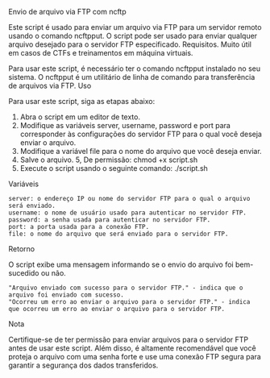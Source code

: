 Envio de arquivo via FTP com ncftp

Este script é usado para enviar um arquivo via FTP para um servidor remoto usando o comando ncftpput. O script pode ser usado para enviar qualquer arquivo desejado para o servidor FTP especificado.
Requisitos. Muito útil em casos de   CTFs e treinamentos em máquina virtuais.

Para usar este script, é necessário ter o comando ncftpput instalado no seu sistema. O ncftpput é um utilitário de linha de comando para transferência de arquivos via FTP.
Uso

Para usar este script, siga as etapas abaixo:

   1. Abra o script em um editor de texto.
   2. Modifique as variáveis server, username, password e port para corresponder às configurações do servidor FTP para o qual você deseja enviar o arquivo.
   3. Modifique a variável file para o nome do arquivo que você deseja enviar.
   4. Salve o arquivo.
   5, De permissão: chmod +x script.sh
   6. Execute o script usando o seguinte comando: ./script.sh

Variáveis

    server: o endereço IP ou nome do servidor FTP para o qual o arquivo será enviado.
    username: o nome de usuário usado para autenticar no servidor FTP.
    password: a senha usada para autenticar no servidor FTP.
    port: a porta usada para a conexão FTP.
    file: o nome do arquivo que será enviado para o servidor FTP.

Retorno

O script exibe uma mensagem informando se o envio do arquivo foi bem-sucedido ou não.

    "Arquivo enviado com sucesso para o servidor FTP." - indica que o arquivo foi enviado com sucesso.
    "Ocorreu um erro ao enviar o arquivo para o servidor FTP." - indica que ocorreu um erro ao enviar o arquivo para o servidor FTP.

Nota

Certifique-se de ter permissão para enviar arquivos para o servidor FTP antes de usar este script. Além disso, é altamente recomendável que você proteja o arquivo com uma senha forte e use uma conexão FTP segura para garantir a segurança dos dados transferidos.
